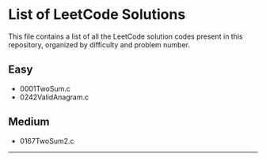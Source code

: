 # List of LeetCode Solutions

This file contains a list of all the LeetCode solution codes present in this repository, organized by difficulty and problem number.

## Easy
- 0001TwoSum.c
- 0242ValidAnagram.c

## Medium
- 0167TwoSum2.c

---

